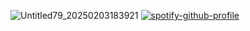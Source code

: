 ![Untitled79_20250203183921](https://github.com/user-attachments/assets/8111afae-5553-4075-9778-b5757d3e5948)
[![spotify-github-profile](https://spotify-github-profile.kittinanx.com/api/view?uid=2ubpn2lk6e950jdlqz8q8v26x&cover_image=true&theme=natemoo-re&show_offline=true&background_color=120202&interchange=true&bar_color=d13650&bar_color_cover=false)](https://github.com/kittinan/spotify-github-profile)
